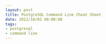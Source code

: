 ```yaml
---
layout: post
title: PostgreSQL Command Line Cheat Sheet
date: 2012/10/02 00:00:00
tags: 
- postgresql
- command line
---
```


<script src="https://gist.github.com/jmeridth/f2ad6b580ae18501c538.js"></script>

